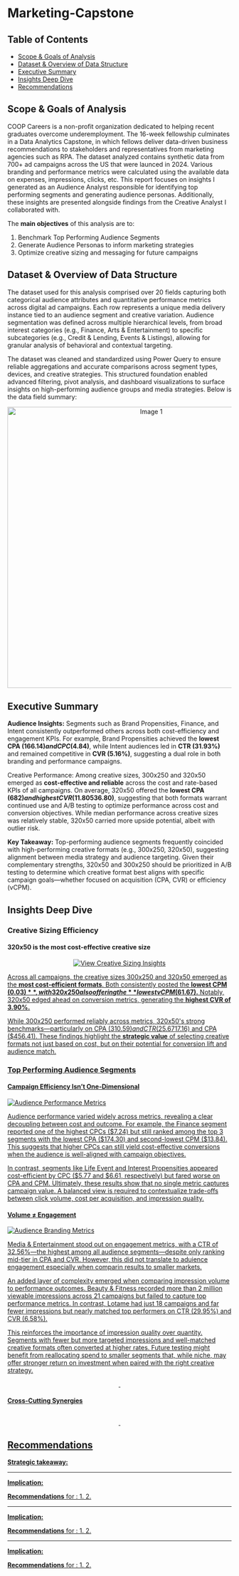 # Marketing-Capstone

## Table of Contents

- [Scope & Goals of Analysis](#scope-&-goalsof-analysis)
- [Dataset & Overview of Data Structure](#dataset--overview-of-data-structure)
- [Executive Summary](#executive-summary)
- [Insights Deep Dive](#insights-deep-dive)
- [Recommendations](#recommendations)
  

## Scope & Goals of Analysis

COOP Careers is a non-profit organization dedicated to helping recent graduates overcome underemployment. The 16-week fellowship culminates in a Data Analytics Capstone, in which fellows deliver data-driven business recommendations to stakeholders and representatives from marketing agencies such as RPA. The dataset analyzed contains synthetic data from 700+ ad campaigns across the US that were launced in 2024. Various branding and performance metrics were calculated using the available data on expenses, impressions, clicks, etc. This report focuses on insights I generated as an Audience Analyst responsible for identifying top performing segments and generating audience personas. Additionally, these insights are presented alongside findings from the Creative Analyst I collaborated with. 


The **main objectives** of this analysis are to:
1. Benchmark Top Performing Audience Segments
2. Generate Audience Personas to inform marketing strategies
3. Optimize creative sizing and messaging for future campaigns

## Dataset & Overview of Data Structure

The dataset used for this analysis comprised over 20 fields capturing both categorical audience attributes and quantitative performance metrics across digital ad campaigns. Each row represents a unique media delivery instance tied to an audience segment and creative variation. Audience segmentation was defined across multiple hierarchical levels, from broad interest categories (e.g., Finance, Arts & Entertainment) to specific subcategories (e.g., Credit & Lending, Events & Listings), allowing for granular analysis of behavioral and contextual targeting.

The dataset was cleaned and standardized using Power Query to ensure reliable aggregations and accurate comparisons across segment types, devices, and creative strategies. This structured foundation enabled advanced filtering, pivot analysis, and dashboard visualizations to surface insights on high-performing audience groups and media strategies. Below is the data field summary:

<div align="center">
 <img width="631" alt="Image 1" src="https://github.com/user-attachments/assets/e4f686f2-70ee-4967-a576-3be8bacc701c" />
</div>


## Executive Summary

**Audience Insights:**
Segments such as Brand Propensities, Finance, and Intent consistently outperformed others across both cost-efficiency and engagement KPIs. For example, Brand Propensities achieved the **lowest CPA ($166.14) and CPC ($4.84)**, while Intent audiences led in **CTR (31.93%)** and remained competitive in **CVR (5.16%)**, suggesting a dual role in both branding and performance campaigns.

Creative Performance:
Among creative sizes, 300x250 and 320x50 emerged as **cost-effective and reliable** across the cost and rate-based KPIs of all campaigns. On average, 320x50 offered the **lowest CPA ($682) and highest CVR (11.80%)**, while 300x250 maintained the **lowest average vCPM ($536.80)**, suggesting that both formats warrant continued use and A/B testing to optimize performance across cost and conversion objectives. While median performance across creative sizes was relatively stable, 320x50 carried more upside potential, albeit with outlier risk.

**Key Takeaway:**
Top-performing audience segments frequently coincided with high-performing creative formats (e.g., 300x250, 320x50), suggesting alignment between media strategy and audience targeting. Given their complementary strengths, 320x50 and 300x250 should be prioritized in A/B testing to determine which creative format best aligns with specific campaign goals—whether focused on acquisition (CPA, CVR) or efficiency (vCPM).

## Insights Deep Dive

### Creative Sizing Efficiency 

#### 320x50 is the most cost-effective creative size
<p align="center">
  <a href="https://public.tableau.com/app/profile/edwin.zamora/viz/AudienceAnalystCapstone/Dashboard2?publish=yes">
    <img src="https://github.com/user-attachments/assets/36dcd61e-5b8a-4bfb-8091-c74f72d486a7" alt="View Creative Sizing Insights" />
</p>
    
Across all campaigns, the creative sizes 300x250 and 320x50 emerged as the **most cost-efficient formats**. Both consistently posted the **lowest CPM ($0.03)**, with 320x250 also offering the **lowest vCPM ($61.67).** Notably, 320x50 edged ahead on conversion metrics, generating the **highest CVR of 3.90%.**

While 300x250 performed reliably across metrics, 320x50's strong benchmarks—particularly on CPA ($310.59) and CTR (25.67%)—suggest that this format has higher upside when paired with the right segment. In contrast, **300x50 consistently underperformed,** recording the highest CPC ($17.16) and CPA ($456.41). These findings highlight the **strategic value** of selecting creative formats not just based on cost, but on their potential for conversion lift and audience match.





### Top Performing Audience Segments


#### Campaign Efficiency Isn’t One-Dimensional  

<p>
  <a href="https://public.tableau.com/app/profile/edwin.zamora/viz/AudienceAnalystCapstone/Dashboard1?publish=yes">
  <img src="https://github.com/user-attachments/assets/ca758b08-56e0-4abd-a343-5f0aeef33e73" alt = "Audience Performance Metrics">
</p>
Audience performance varied widely across metrics, revealing a clear decoupling between cost and outcome. For example, the Finance segment reported one of the highest CPCs ($7.24) but still ranked among the top 3 segments with the lowest CPA ($174.30) and second-lowest CPM ($13.84). This suggests that higher CPCs can still yield cost-effective conversions when the audience is well-aligned with campaign objectives.

In contrast, segments like Life Event and Interest Propensities appeared cost-efficient by CPC ($5.77 and $6.61, respectively) but fared worse on CPA and CPM. Ultimately, these results show that no single metric captures campaign value. A balanced view is required to contextualize trade-offs between click volume, cost per acquisition, and impression quality.





#### Volume ≠ Engagement

<p>
  <a href="https://public.tableau.com/app/profile/edwin.zamora/viz/AudienceAnalystCapstone/Dashboard3?publish=yes">
  <img src="https://github.com/user-attachments/assets/1eed7665-b304-4cb1-bea0-c3277a7dd693" alt = "Audience Branding Metrics">
</p>
Media & Entertainment stood out on engagement metrics, with a CTR of 32.56%—the highest among all audience segments—despite only ranking mid-tier in CPA and CVR. However, this did not translate to aduience engagement especially when comparin results to smaller markets. 

An added layer of complexity emerged when comparing impression volume to performance outcomes. Beauty & Fitness recorded more than 2 million viewable impressions across 21 campaigns but failed to capture top performance metrics. In contrast, Lotame had just 18 campaigns and far fewer impressions but nearly matched top performers on CTR (29.95%) and CVR (6.58%).

This reinforces the importance of impression quality over quantity. Segments with fewer but more targeted impressions and well-matched creative formats often converted at higher rates. Future testing might benefit from reallocating spend to smaller segments that, while niche, may offer stronger return on investment when paired with the right creative strategy.


<p align="center">
  <img src="">
  <img src="">
</p>



#### Cross-Cutting Synergies

<p align="center">
  <img src= "">
</p>

<p align="center">
  <img src="">
  <img src="">
</p>


#### 




## Recommendations
**Strategic takeaway:** 

** **
**Implication:** 

**Recommendations** for :
1. 
2. 

** **
**Implication:** 

**Recommendations** for :
1. 
2. 

** **
**Implication:** 

**Recommendations** for :
1. 
2. 


